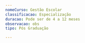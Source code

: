 ```yaml
---
nomeCurso: Gestão Escolar
classificacao: Especialização
duracao: Pode ser de 4 a 12 meses
observacao: obs
tipo: Pós Graduação

---
```


